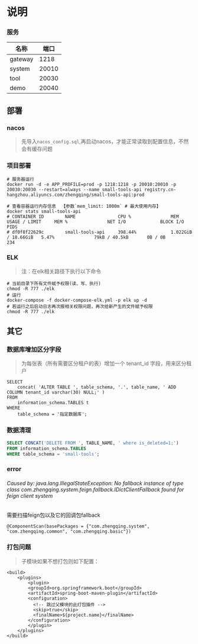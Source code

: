 # 说明

### 服务

| 名称    | 端口  |
| ------- | ----- |
| gateway | 1218  |
| system  | 20010 |
| tool    | 20030 |
| demo    | 20040 |

## 部署

### nacos

> 先导入`nacos_config.sql`,再启动nacos，才能正常读取到配置信息，不然会有缓存问题

### 项目部署

```shell
# 服务器运行
docker run -d -e APP_PROFILE=prod -p 1218:1218 -p 20010:20010 -p 20030:20030 --restart=always --name small-tools-api registry.cn-hangzhou.aliyuncs.com/zhengqing/small-tools-api:prod

# 查看容器运行内存信息  【参数`mem_limit: 1000m` # 最大使用内存】
docker stats small-tools-api
# CONTAINER ID        NAME                CPU %               MEM USAGE / LIMIT     MEM %               NET I/O             BLOCK I/O           PIDS
# df0f8f22629c        small-tools-api     398.44%             1.022GiB / 18.66GiB   5.47%               79kB / 40.5kB       0B / 0B             234
```

### ELK

> 注：在elk相关路径下执行以下命令

```shell
# 当前目录下所有文件赋予权限(读、写、执行)
chmod -R 777 ./elk
# 运行
docker-compose -f docker-compose-elk.yml -p elk up -d
# 若运行之后启动日志再次报相关权限问题，再次给新产生的文件赋予权限
chmod -R 777 ./elk
```

## 其它

### 数据库增加区分字段

> 为每张表（所有需要区分租户的表）增加一个 tenant_id 字段，用来区分租户

```shell
SELECT
	concat( 'ALTER TABLE ', table_schema, '.', table_name, ' ADD COLUMN tenant_id varchar(30) NULL;' ) 
FROM
	information_schema.TABLES t
WHERE
	table_schema = '指定数据库';
```

### 数据清理

```sql
SELECT CONCAT('DELETE FROM ', TABLE_NAME, ' where is_deleted=1;')
FROM information_schema.TABLES
WHERE table_schema = 'small-tools';
```

### error

###### Caused by: java.lang.IllegalStateException: No fallback instance of type class com.zhengqing.system.feign.fallback.IDictClientFallback found for feign client system

需要扫描feign包以及它的回调包fallback

```
@ComponentScan(basePackages = {"com.zhengqing.system", "com.zhengqing.common", "com.zhengqing.basic"})
```

### 打包问题

> 子模块如果不想打包则如下配置：

```
<build>
    <plugins>
        <plugin>
        <groupId>org.springframework.boot</groupId>
        <artifactId>spring-boot-maven-plugin</artifactId>
        <configuration>
          <!-- 跳过父模块的此打包插件 -->
          <skip>true</skip>
          <finalName>${project.name}</finalName>
        </configuration>
        </plugin>
    </plugins>
</build>
```
